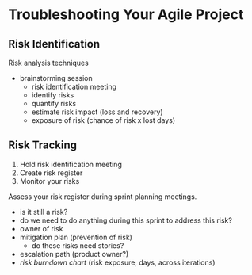 # Troubleshooting Your Agile Project

## Risk Identification

Risk analysis techniques

- brainstorming session
  - risk identification meeting
  - identify risks
  - quantify risks
  - estimate risk impact (loss and recovery)
  - exposure of risk (chance of risk x lost days)

## Risk Tracking

1. Hold risk identification meeting
2. Create risk register
3. Monitor your risks

Assess your risk register during sprint planning meetings.

- is it still a risk?
- do we need to do anything during this sprint to address this risk?
- owner of risk
- mitigation plan (prevention of risk)
  - do these risks need stories?
- escalation path (product owner?)
- _risk burndown chart_ (risk exposure, days, across iterations)
